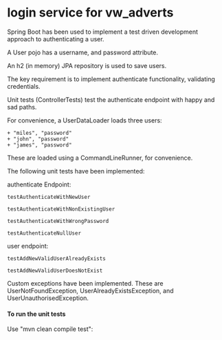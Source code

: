 # login service for vw_adverts

Spring Boot has been used to implement a test driven development approach to authenticating a user.

A User pojo has a username, and password attribute.

An h2 (in memory) JPA repository is used to save users.

The key requirement is to implement authenticate functionality, validating credentials.

Unit tests (ControllerTests) test the authenticate endpoint with happy and sad paths.

For convenience, a UserDataLoader loads three users:

    + "miles", "password"
    + "john", "password"
    + "james", "password"

These are loaded using a CommandLineRunner, for convenience.

The following unit tests have been implemented:

authenticate Endpoint:

    testAuthenticateWithNewUser

    testAuthenticateWithNonExistingUser

    testAuthenticateWithWrongPassword

    testAuthenticateNullUser

user endpoint:

    testAddNewValidUserAlreadyExists

    testAddNewValidUserDoesNotExist

Custom exceptions have been implemented.  These are UserNotFoundException, UserAlreadyExistsException, and UserUnauthorisedException.

#### To run the unit tests

Use "mvn clean compile test":

